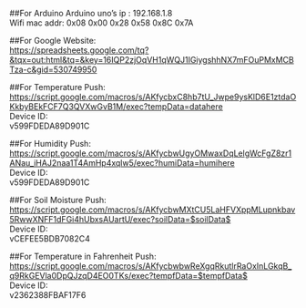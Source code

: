 ##For Arduino
Arduino uno’s ip : 192.168.1.8  
Wifi mac addr: 0x08 0x00 0x28 0x58 0x8C 0x7A

##For Google
Website:  
https://spreadsheets.google.com/tq?&tqx=out:html&tq=&key=16IQP2zjOqVH1qWQJ1IGiygshhNX7mFOuPMxMCBTza-c&gid=530749950


##For Temperature
Push:  
https://script.google.com/macros/s/AKfycbxC8hb7tU_Jwpe9ysKlD6E1ztdaOKkbyBEkFCF7Q3QVXwGvB1M/exec?tempData=datahere  
Device ID:  
v599FDEDA89D901C  

##For Humidity
Push:  
https://script.google.com/macros/s/AKfycbwUgyOMwaxDqLelgWcFgZ8zr1ANau_iHAJ2naa1T4AmHp4xqlw5/exec?humiData=humihere  
Device ID:  
v599FDEDA89D901C  

##For Soil Moisture
Push:  
https://script.google.com/macros/s/AKfycbwMXtCU5LaHFVXppMLupnkbav5RwwXNFF1dFGi4hUbxsAUartU/exec?soilData=$soilData$  
Device ID:  
vCEFEE5BDB7082C4  

##For Temperature in Fahrenheit
Push:  
https://script.google.com/macros/s/AKfycbwbwReXgqRkutlrRaOxInLGkqB_q9RkGEVla0DpQJzqD4EO0TKs/exec?tempfData=$tempfData$  
Device ID:  
v2362388FBAF17F6  
